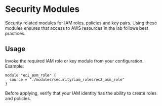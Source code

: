 # Security Modules

Security related modules for IAM roles, policies and key pairs. Using these modules ensures that access to AWS resources in the lab follows best practices.

## Usage
Invoke the required IAM role or key module from your configuration. Example:

```hcl
module "ec2_asm_role" {
  source = "./modules/security/iam_roles/ec2_asm_role"
}
```
Before applying, verify that your IAM identity has the ability to create roles and policies.
